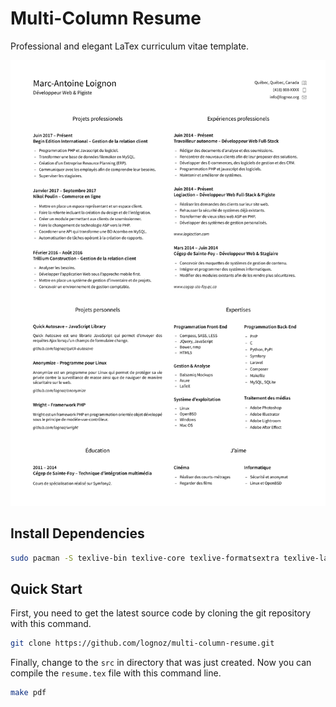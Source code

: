 # Multi-Column Resume
Professional and elegant LaTex curriculum vitae template.

![Curriculum vitae example](./output/resume.svg)

## Install Dependencies
``` sh
sudo pacman -S texlive-bin texlive-core texlive-formatsextra texlive-latexextra
```

## Quick Start
First, you need to get the latest source code by cloning the git repository with this command.
``` sh
git clone https://github.com/lognoz/multi-column-resume.git
```

Finally, change to the `src` in directory that was just created. Now you can compile the `resume.tex` file with this command line.
``` sh
make pdf
```
